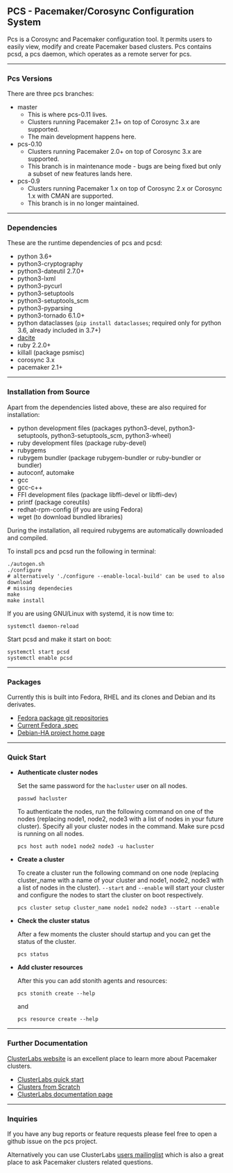 ## PCS - Pacemaker/Corosync Configuration System

Pcs is a Corosync and Pacemaker configuration tool. It permits users to
easily view, modify and create Pacemaker based clusters. Pcs contains pcsd, a
pcs daemon, which operates as a remote server for pcs.

---

### Pcs Versions

There are three pcs branches:
* master
  * This is where pcs-0.11 lives.
  * Clusters running Pacemaker 2.1+ on top of Corosync 3.x are supported.
  * The main development happens here.
* pcs-0.10
  * Clusters running Pacemaker 2.0+ on top of Corosync 3.x are supported.
  * This branch is in maintenance mode - bugs are being fixed but only a subset
    of new features lands here.
* pcs-0.9
  * Clusters running Pacemaker 1.x on top of Corosync 2.x or Corosync 1.x with
    CMAN are supported.
  * This branch is in no longer maintained.

---

### Dependencies

These are the runtime dependencies of pcs and pcsd:
* python 3.6+
* python3-cryptography
* python3-dateutil 2.7.0+
* python3-lxml
* python3-pycurl
* python3-setuptools
* python3-setuptools\_scm
* python3-pyparsing
* python3-tornado 6.1.0+
* python dataclasses (`pip install dataclasses`; required only for python 3.6,
  already included in 3.7+)
* [dacite](https://github.com/konradhalas/dacite)
* ruby 2.2.0+
* killall (package psmisc)
* corosync 3.x
* pacemaker 2.1+

---

### Installation from Source

Apart from the dependencies listed above, these are also required for
installation:

* python development files (packages python3-devel, python3-setuptools,
  python3-setuptools\_scm, python3-wheel)
* ruby development files (package ruby-devel)
* rubygems
* rubygem bundler (package rubygem-bundler or ruby-bundler or bundler)
* autoconf, automake
* gcc
* gcc-c++
* FFI development files (package libffi-devel or libffi-dev)
* printf (package coreutils)
* redhat-rpm-config (if you are using Fedora)
* wget (to download bundled libraries)

During the installation, all required rubygems are automatically downloaded and
compiled.

To install pcs and pcsd run the following in terminal:
```shell
./autogen.sh
./configure
# alternatively './configure --enable-local-build' can be used to also download
# missing dependecies
make
make install
```

If you are using GNU/Linux with systemd, it is now time to:
```shell
systemctl daemon-reload
```

Start pcsd and make it start on boot:
```shell
systemctl start pcsd
systemctl enable pcsd
```

---

### Packages

Currently this is built into Fedora, RHEL and its clones and Debian and its
derivates.
* [Fedora package git repositories](https://src.fedoraproject.org/rpms/pcs)
* [Current Fedora .spec](https://src.fedoraproject.org/rpms/pcs/blob/master/f/pcs.spec)
* [Debian-HA project home page](https://wiki.debian.org/Debian-HA)

---

### Quick Start

* **Authenticate cluster nodes**

  Set the same password for the `hacluster` user on all nodes.
  ```shell
  passwd hacluster
  ```

  To authenticate the nodes, run the following command on one of the nodes
  (replacing node1, node2, node3 with a list of nodes in your future cluster).
  Specify all your cluster nodes in the command. Make sure pcsd is running on
  all nodes.
  ```shell
  pcs host auth node1 node2 node3 -u hacluster
  ```

* **Create a cluster**

  To create a cluster run the following command on one node (replacing
  cluster\_name with a name of your cluster and node1, node2, node3 with a list
  of nodes in the cluster). `--start` and `--enable` will start your cluster
  and configure the nodes to start the cluster on boot respectively.
  ```shell
  pcs cluster setup cluster_name node1 node2 node3 --start --enable
  ```

* **Check the cluster status**

   After a few moments the cluster should startup and you can get the status of
   the cluster.
   ```shell
   pcs status
   ```

* **Add cluster resources**

   After this you can add stonith agents and resources:
   ```shell
   pcs stonith create --help
   ```
   and
   ```shell
   pcs resource create --help
   ```

---

### Further Documentation

[ClusterLabs website](https://clusterlabs.org) is an excellent place to learn
more about Pacemaker clusters.
* [ClusterLabs quick start](https://clusterlabs.org/quickstart.html)
* [Clusters from Scratch](https://clusterlabs.org/pacemaker/doc/en-US/Pacemaker/2.0/html/Clusters_from_Scratch/index.html)
* [ClusterLabs documentation page](https://clusterlabs.org/pacemaker/doc/)

---

### Inquiries
If you have any bug reports or feature requests please feel free to open a
github issue on the pcs project.

Alternatively you can use ClusterLabs
[users mailinglist](https://oss.clusterlabs.org/mailman/listinfo/users)
which is also a great place to ask Pacemaker clusters related questions.
